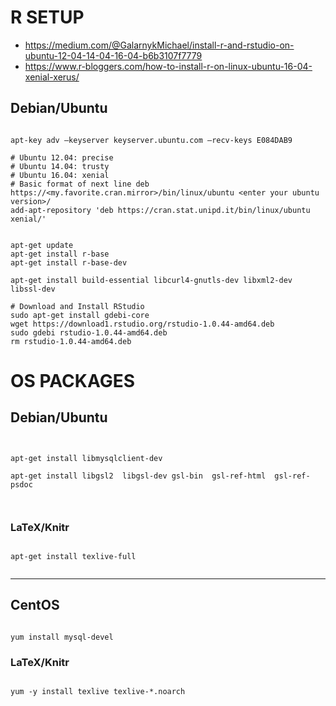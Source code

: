 R SETUP
========


* https://medium.com/@GalarnykMichael/install-r-and-rstudio-on-ubuntu-12-04-14-04-16-04-b6b3107f7779
* https://www.r-bloggers.com/how-to-install-r-on-linux-ubuntu-16-04-xenial-xerus/



Debian/Ubuntu
-------------


```

apt-key adv –keyserver keyserver.ubuntu.com –recv-keys E084DAB9

# Ubuntu 12.04: precise
# Ubuntu 14.04: trusty
# Ubuntu 16.04: xenial
# Basic format of next line deb https://<my.favorite.cran.mirror>/bin/linux/ubuntu <enter your ubuntu version>/
add-apt-repository 'deb https://cran.stat.unipd.it/bin/linux/ubuntu xenial/'


apt-get update
apt-get install r-base
apt-get install r-base-dev

apt-get install build-essential libcurl4-gnutls-dev libxml2-dev libssl-dev

# Download and Install RStudio
sudo apt-get install gdebi-core
wget https://download1.rstudio.org/rstudio-1.0.44-amd64.deb
sudo gdebi rstudio-1.0.44-amd64.deb
rm rstudio-1.0.44-amd64.deb

```



OS PACKAGES
===========


Debian/Ubuntu
-------------


```


apt-get install libmysqlclient-dev 

apt-get install libgsl2  libgsl-dev gsl-bin  gsl-ref-html  gsl-ref-psdoc



```


### LaTeX/Knitr

```

apt-get install texlive-full


```

----------------------------------------------------------------

CentOS
------


```

yum install mysql-devel

```




### LaTeX/Knitr

```

yum -y install texlive texlive-*.noarch

```

